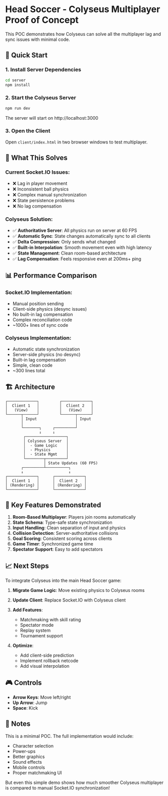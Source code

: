 # Head Soccer - Colyseus Multiplayer Proof of Concept

This POC demonstrates how Colyseus can solve all the multiplayer lag and sync issues with minimal code.

## 🚀 Quick Start

### 1. Install Server Dependencies
```bash
cd server
npm install
```

### 2. Start the Colyseus Server
```bash
npm run dev
```

The server will start on http://localhost:3000

### 3. Open the Client
Open `client/index.html` in two browser windows to test multiplayer.

## 🎯 What This Solves

### Current Socket.IO Issues:
- ❌ Lag in player movement
- ❌ Inconsistent ball physics
- ❌ Complex manual synchronization
- ❌ State persistence problems
- ❌ No lag compensation

### Colyseus Solution:
- ✅ **Authoritative Server**: All physics run on server at 60 FPS
- ✅ **Automatic Sync**: State changes automatically sync to all clients
- ✅ **Delta Compression**: Only sends what changed
- ✅ **Built-in Interpolation**: Smooth movement even with high latency
- ✅ **State Management**: Clean room-based architecture
- ✅ **Lag Compensation**: Feels responsive even at 200ms+ ping

## 📊 Performance Comparison

### Socket.IO Implementation:
- Manual position sending
- Client-side physics (desync issues)
- No built-in lag compensation
- Complex reconciliation code
- ~1000+ lines of sync code

### Colyseus Implementation:
- Automatic state synchronization
- Server-side physics (no desync)
- Built-in lag compensation
- Simple, clean code
- ~300 lines total

## 🏗️ Architecture

```
┌─────────────┐         ┌─────────────┐
│  Client 1   │         │  Client 2   │
│   (View)    │         │   (View)    │
└──────┬──────┘         └──────┬──────┘
       │ Input                 │ Input
       │                       │
       └───────┐     ┌─────────┘
               ↓     ↓
        ┌──────────────────┐
        │ Colyseus Server  │
        │  - Game Logic    │
        │  - Physics       │
        │  - State Mgmt    │
        └────────┬─────────┘
                 │ State Updates (60 FPS)
       ┌─────────┴──────────┐
       ↓                    ↓
┌─────────────┐      ┌─────────────┐
│  Client 1   │      │  Client 2   │
│ (Rendering) │      │ (Rendering) │
└─────────────┘      └─────────────┘
```

## 🔧 Key Features Demonstrated

1. **Room-Based Multiplayer**: Players join rooms automatically
2. **State Schema**: Type-safe state synchronization
3. **Input Handling**: Clean separation of input and physics
4. **Collision Detection**: Server-authoritative collisions
5. **Goal Scoring**: Consistent scoring across clients
6. **Game Timer**: Synchronized game time
7. **Spectator Support**: Easy to add spectators

## 📈 Next Steps

To integrate Colyseus into the main Head Soccer game:

1. **Migrate Game Logic**: Move existing physics to Colyseus rooms
2. **Update Client**: Replace Socket.IO with Colyseus client
3. **Add Features**:
   - Matchmaking with skill rating
   - Spectator mode
   - Replay system
   - Tournament support
   
4. **Optimize**:
   - Add client-side prediction
   - Implement rollback netcode
   - Add visual interpolation

## 🎮 Controls

- **Arrow Keys**: Move left/right
- **Up Arrow**: Jump
- **Space**: Kick

## 📝 Notes

This is a minimal POC. The full implementation would include:
- Character selection
- Power-ups
- Better graphics
- Sound effects
- Mobile controls
- Proper matchmaking UI

But even this simple demo shows how much smoother Colyseus multiplayer is compared to manual Socket.IO synchronization!